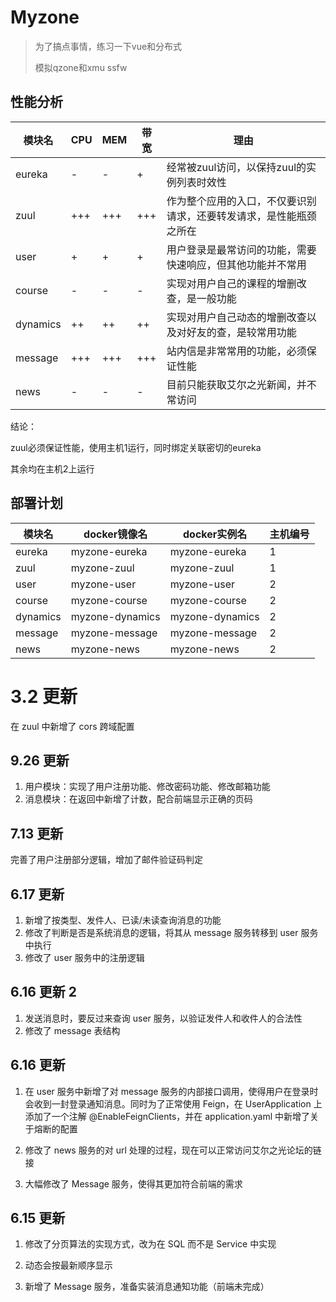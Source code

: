 # Myzone

> 为了搞点事情，练习一下vue和分布式
>
> 模拟qzone和xmu ssfw

## 性能分析

| 模块名   | CPU  | MEM  | 带宽 | 理由                                                         |
| -------- | ---- | ---- | ---- | ------------------------------------------------------------ |
| eureka   | -    | -    | +    | 经常被zuul访问，以保持zuul的实例列表时效性                   |
| zuul     | +++  | +++  | +++  | 作为整个应用的入口，不仅要识别请求，还要转发请求，是性能瓶颈之所在 |
| user     | +    | +    | +    | 用户登录是最常访问的功能，需要快速响应，但其他功能并不常用   |
| course   | -    | -    | -    | 实现对用户自己的课程的增删改查，是一般功能                   |
| dynamics | ++   | ++   | ++   | 实现对用户自己动态的增删改查以及对好友的查，是较常用功能     |
| message  | +++  | +++  | +++  | 站内信是非常常用的功能，必须保证性能                         |
| news     | -    | -    | -    | 目前只能获取艾尔之光新闻，并不常访问                         |

结论：

zuul必须保证性能，使用主机1运行，同时绑定关联密切的eureka

其余均在主机2上运行

## 部署计划

| 模块名   | docker镜像名    | docker实例名    | 主机编号 |
| -------- | --------------- | --------------- | -------- |
| eureka   | myzone-eureka   | myzone-eureka   | 1        |
| zuul     | myzone-zuul     | myzone-zuul     | 1        |
| user     | myzone-user     | myzone-user     | 2        |
| course   | myzone-course   | myzone-course   | 2        |
| dynamics | myzone-dynamics | myzone-dynamics | 2        |
| message  | myzone-message  | myzone-message  | 2        |
| news     | myzone-news     | myzone-news     | 2        |

# 3.2 更新

在 zuul 中新增了 cors 跨域配置

## 9.26 更新

1. 用户模块：实现了用户注册功能、修改密码功能、修改邮箱功能
2. 消息模块：在返回中新增了计数，配合前端显示正确的页码

## 7.13 更新

完善了用户注册部分逻辑，增加了邮件验证码判定

## 6.17 更新

1. 新增了按类型、发件人、已读/未读查询消息的功能
3. 修改了判断是否是系统消息的逻辑，将其从 message 服务转移到 user 服务中执行
5. 修改了 user 服务中的注册逻辑

## 6.16 更新 2

1. 发送消息时，要反过来查询 user 服务，以验证发件人和收件人的合法性
2. 修改了 message 表结构

## 6.16 更新

1. 在 user 服务中新增了对 message 服务的内部接口调用，使得用户在登录时会收到一封登录通知消息。同时为了正常使用 Feign，在 UserApplication 上添加了一个注解 @EnableFeignClients，并在 application.yaml 中新增了关于熔断的配置

2. 修改了 news 服务的对 url 处理的过程，现在可以正常访问艾尔之光论坛的链接

3. 大幅修改了 Message 服务，使得其更加符合前端的需求

## 6.15 更新

1. 修改了分页算法的实现方式，改为在 SQL 而不是 Service 中实现

2. 动态会按最新顺序显示

3. 新增了 Message 服务，准备实装消息通知功能（前端未完成）